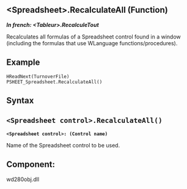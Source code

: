 


## &lt;Spreadsheet&gt;.RecalculateAll (Function)

***In french: &lt;Tableur&gt;.RecalculeTout***



<a name="XUse"></a>
<a name="Use"></a>
<a name="description"></a>
Recalculates all formulas of a Spreadsheet control found in a window (including the formulas that use WLanguage functions/procedures).
<a name="Example1"></a>
<a name="sample_code"></a>

## Example


```wl
HReadNext(TurnoverFile)
PSHEET_Spreadsheet.RecalculateAll()
```

<a name="XSYNTAX"></a>

## Syntax
<a name="SYNTAX1"></a>

`<Spreadsheet control>.RecalculateAll()`
---

**`<Spreadsheet control>: (Control name)`**

Name of the Spreadsheet control to be used.



<a name="XComponent"></a>

## Component:
wd280obj.dll
